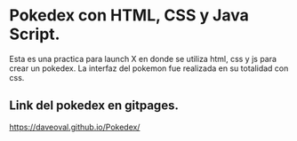 # Pokedex con HTML, CSS y Java Script.
Esta es una practica para launch X en donde se utiliza html, css y js para crear un pokedex.
La interfaz del pokemon fue realizada en su totalidad con css.

## Link del pokedex en gitpages.
https://daveoval.github.io/Pokedex/
